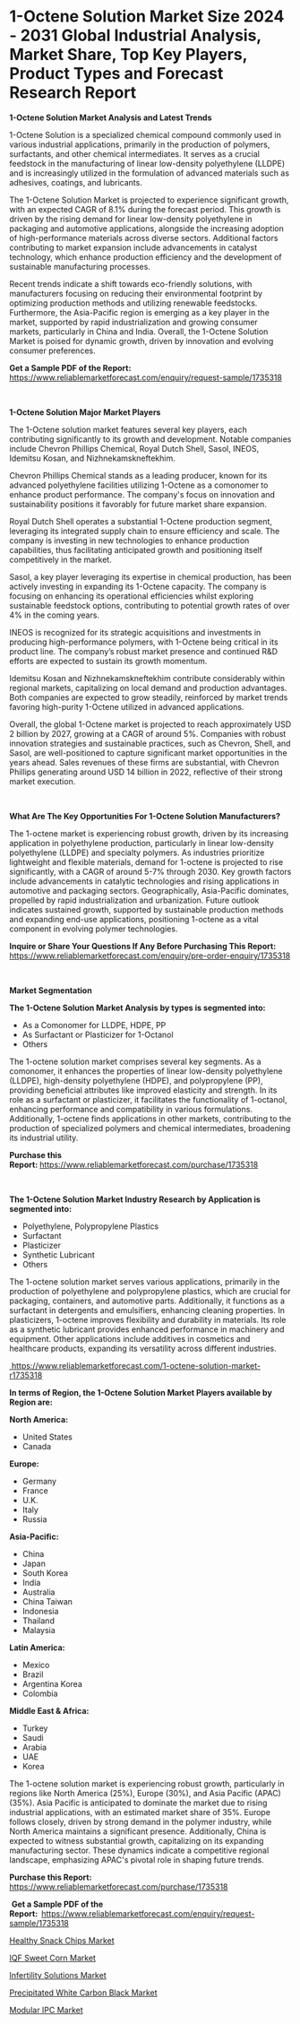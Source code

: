 <p><h1>1-Octene Solution Market Size 2024 - 2031 Global Industrial Analysis, Market Share, Top Key Players, Product Types and Forecast Research Report</h1></p><p><strong>1-Octene Solution Market Analysis and Latest Trends</strong></p>
<p><p>1-Octene Solution is a specialized chemical compound commonly used in various industrial applications, primarily in the production of polymers, surfactants, and other chemical intermediates. It serves as a crucial feedstock in the manufacturing of linear low-density polyethylene (LLDPE) and is increasingly utilized in the formulation of advanced materials such as adhesives, coatings, and lubricants.</p><p>The 1-Octene Solution Market is projected to experience significant growth, with an expected CAGR of 8.1% during the forecast period. This growth is driven by the rising demand for linear low-density polyethylene in packaging and automotive applications, alongside the increasing adoption of high-performance materials across diverse sectors. Additional factors contributing to market expansion include advancements in catalyst technology, which enhance production efficiency and the development of sustainable manufacturing processes.</p><p>Recent trends indicate a shift towards eco-friendly solutions, with manufacturers focusing on reducing their environmental footprint by optimizing production methods and utilizing renewable feedstocks. Furthermore, the Asia-Pacific region is emerging as a key player in the market, supported by rapid industrialization and growing consumer markets, particularly in China and India. Overall, the 1-Octene Solution Market is poised for dynamic growth, driven by innovation and evolving consumer preferences.</p></p>
<p><strong>Get a Sample PDF of the Report:&nbsp;</strong> <a href="https://www.reliablemarketforecast.com/enquiry/request-sample/1735318?utm_campaign=1140&utm_medium=2&utm_source=Github&utm_content=ia&utm_term=08102024&utm_id=1-octene-solution">https://www.reliablemarketforecast.com/enquiry/request-sample/1735318</a></p>
<p>&nbsp;</p>
<p><strong>1-Octene Solution Major Market Players</strong></p>
<p><p>The 1-Octene solution market features several key players, each contributing significantly to its growth and development. Notable companies include Chevron Phillips Chemical, Royal Dutch Shell, Sasol, INEOS, Idemitsu Kosan, and Nizhnekamskneftekhim.</p><p>Chevron Phillips Chemical stands as a leading producer, known for its advanced polyethylene facilities utilizing 1-Octene as a comonomer to enhance product performance. The company's focus on innovation and sustainability positions it favorably for future market share expansion.</p><p>Royal Dutch Shell operates a substantial 1-Octene production segment, leveraging its integrated supply chain to ensure efficiency and scale. The company is investing in new technologies to enhance production capabilities, thus facilitating anticipated growth and positioning itself competitively in the market.</p><p>Sasol, a key player leveraging its expertise in chemical production, has been actively investing in expanding its 1-Octene capacity. The company is focusing on enhancing its operational efficiencies whilst exploring sustainable feedstock options, contributing to potential growth rates of over 4% in the coming years.</p><p>INEOS is recognized for its strategic acquisitions and investments in producing high-performance polymers, with 1-Octene being critical in its product line. The company’s robust market presence and continued R&D efforts are expected to sustain its growth momentum.</p><p>Idemitsu Kosan and Nizhnekamskneftekhim contribute considerably within regional markets, capitalizing on local demand and production advantages. Both companies are expected to grow steadily, reinforced by market trends favoring high-purity 1-Octene utilized in advanced applications.</p><p>Overall, the global 1-Octene market is projected to reach approximately USD 2 billion by 2027, growing at a CAGR of around 5%. Companies with robust innovation strategies and sustainable practices, such as Chevron, Shell, and Sasol, are well-positioned to capture significant market opportunities in the years ahead. Sales revenues of these firms are substantial, with Chevron Phillips generating around USD 14 billion in 2022, reflective of their strong market execution.</p></p>
<p>&nbsp;</p>
<p><strong>What Are The Key Opportunities For 1-Octene Solution Manufacturers?</strong></p>
<p><p>The 1-octene market is experiencing robust growth, driven by its increasing application in polyethylene production, particularly in linear low-density polyethylene (LLDPE) and specialty polymers. As industries prioritize lightweight and flexible materials, demand for 1-octene is projected to rise significantly, with a CAGR of around 5-7% through 2030. Key growth factors include advancements in catalytic technologies and rising applications in automotive and packaging sectors. Geographically, Asia-Pacific dominates, propelled by rapid industrialization and urbanization. Future outlook indicates sustained growth, supported by sustainable production methods and expanding end-use applications, positioning 1-octene as a vital component in evolving polymer technologies.</p></p>
<p><strong>Inquire or Share Your Questions If Any Before Purchasing This Report:</strong> <a href="https://www.reliablemarketforecast.com/enquiry/pre-order-enquiry/1735318?utm_campaign=1140&utm_medium=2&utm_source=Github&utm_content=ia&utm_term=08102024&utm_id=1-octene-solution">https://www.reliablemarketforecast.com/enquiry/pre-order-enquiry/1735318</a></p>
<p>&nbsp;</p>
<p><strong>Market Segmentation</strong></p>
<p><strong>The 1-Octene Solution Market Analysis by types is segmented into:</strong></p>
<p><ul><li>As a Comonomer for LLDPE, HDPE, PP</li><li>As Surfactant or Plasticizer for 1-Octanol</li><li>Others</li></ul></p>
<p><p>The 1-octene solution market comprises several key segments. As a comonomer, it enhances the properties of linear low-density polyethylene (LLDPE), high-density polyethylene (HDPE), and polypropylene (PP), providing beneficial attributes like improved elasticity and strength. In its role as a surfactant or plasticizer, it facilitates the functionality of 1-octanol, enhancing performance and compatibility in various formulations. Additionally, 1-octene finds applications in other markets, contributing to the production of specialized polymers and chemical intermediates, broadening its industrial utility.</p></p>
<p><strong>Purchase this Report:&nbsp;</strong><a href="https://www.reliablemarketforecast.com/purchase/1735318?utm_campaign=1140&utm_medium=2&utm_source=Github&utm_content=ia&utm_term=08102024&utm_id=1-octene-solution">https://www.reliablemarketforecast.com/purchase/1735318</a></p>
<p>&nbsp;</p>
<p><strong>The 1-Octene Solution Market Industry Research by Application is segmented into:</strong></p>
<p><ul><li>Polyethylene, Polypropylene Plastics</li><li>Surfactant</li><li>Plasticizer</li><li>Synthetic Lubricant</li><li>Others</li></ul></p>
<p><p>The 1-octene solution market serves various applications, primarily in the production of polyethylene and polypropylene plastics, which are crucial for packaging, containers, and automotive parts. Additionally, it functions as a surfactant in detergents and emulsifiers, enhancing cleaning properties. In plasticizers, 1-octene improves flexibility and durability in materials. Its role as a synthetic lubricant provides enhanced performance in machinery and equipment. Other applications include additives in cosmetics and healthcare products, expanding its versatility across different industries.</p></p>
<p><a href="https://www.reliablemarketforecast.com/1-octene-solution-market-r1735318?utm_campaign=1140&utm_medium=2&utm_source=Github&utm_content=ia&utm_term=08102024&utm_id=1-octene-solution">&nbsp;https://www.reliablemarketforecast.com/1-octene-solution-market-r1735318</a></p>
<p><strong>In terms of Region, the 1-Octene Solution Market Players available by Region are:</strong></p>
<p>
    <p> <strong> North America: </strong>
        <ul>
            <li>United States</li>
            <li>Canada</li>
        </ul>
        </p> 
    <p> <strong> Europe: </strong>
        <ul>
            <li>Germany</li>
            <li>France</li>
            <li>U.K.</li>
            <li>Italy</li>
            <li>Russia</li>
        </ul>
        </p> 
    <p> <strong> Asia-Pacific: </strong>
        <ul>
            <li>China</li>
            <li>Japan</li>
            <li>South Korea</li>
            <li>India</li>
            <li>Australia</li>
            <li>China Taiwan</li>
            <li>Indonesia</li>
            <li>Thailand</li>
            <li>Malaysia</li>
        </ul>
        </p> 
    <p> <strong> Latin America: </strong>
        <ul>
            <li>Mexico</li>
            <li>Brazil</li>
            <li>Argentina Korea</li>
            <li>Colombia</li>
        </ul>
        </p> 
    <p> <strong> Middle East & Africa: </strong>
        <ul>
            <li>Turkey</li>
            <li>Saudi</li>
            <li>Arabia</li>
            <li>UAE</li>
            <li>Korea</li>
        </ul>
    </p>
    </p>
<p><p>The 1-octene solution market is experiencing robust growth, particularly in regions like North America (25%), Europe (30%), and Asia Pacific (APAC) (35%). Asia Pacific is anticipated to dominate the market due to rising industrial applications, with an estimated market share of 35%. Europe follows closely, driven by strong demand in the polymer industry, while North America maintains a significant presence. Additionally, China is expected to witness substantial growth, capitalizing on its expanding manufacturing sector. These dynamics indicate a competitive regional landscape, emphasizing APAC's pivotal role in shaping future trends.</p></p>
<p><strong>Purchase this Report: </strong><a href="https://www.reliablemarketforecast.com/purchase/1735318?utm_campaign=1140&utm_medium=2&utm_source=Github&utm_content=ia&utm_term=08102024&utm_id=1-octene-solution">https://www.reliablemarketforecast.com/purchase/1735318</a></p>
<p>&nbsp;<strong>Get a Sample PDF of the Report:&nbsp;&nbsp;</strong><a href="https://www.reliablemarketforecast.com/enquiry/request-sample/1735318?utm_campaign=1140&utm_medium=2&utm_source=Github&utm_content=ia&utm_term=08102024&utm_id=1-octene-solution">https://www.reliablemarketforecast.com/enquiry/request-sample/1735318</a></p>
<p><strong></strong></p>
<p><p><a href="https://issuu.com/reportprime-2/docs/healthy-snack-chips-market-size-203_2aafa3ac986778?utm_campaign=1140&utm_medium=2&utm_source=Github&utm_content=ia&utm_term=08102024&utm_id=1-octene-solution">Healthy Snack Chips Market</a></p><p><a href="https://issuu.com/reportprime-2/docs/iqf-sweet-corn-market-size-2030.ppt_4ac04f4c7152f1?utm_campaign=1140&utm_medium=2&utm_source=Github&utm_content=ia&utm_term=08102024&utm_id=1-octene-solution">IQF Sweet Corn Market</a></p><p><a href="https://www.linkedin.com/pulse/navigating-global-infertility-solutions-market-from-trends-n9lnc?utm_campaign=1140&utm_medium=2&utm_source=Github&utm_content=ia&utm_term=08102024&utm_id=1-octene-solution">Infertility Solutions Market</a></p><p><a href="https://github.com/flaggejhhermuss/Market-Research-Report-List-1/blob/main/precipitated-white-carbon-black-market.md?utm_campaign=1140&utm_medium=2&utm_source=Github&utm_content=ia&utm_term=08102024&utm_id=1-octene-solution">Precipitated White Carbon Black Market</a></p><p><a href="https://www.linkedin.com/pulse/modular-ipc-market-essentials-key-players-demand-drivers-roi-yynde?utm_campaign=1140&utm_medium=2&utm_source=Github&utm_content=ia&utm_term=08102024&utm_id=1-octene-solution">Modular IPC Market</a></p></p>